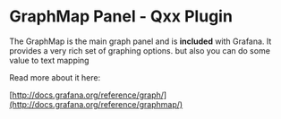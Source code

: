 # GraphMap Panel -  Qxx Plugin

The GraphMap is the main graph panel and is **included** with Grafana. It provides a very rich set of graphing options.
but also you can do some value to text mapping

Read more about it here:

[http://docs.grafana.org/reference/graph/](http://docs.grafana.org/reference/graphmap/)